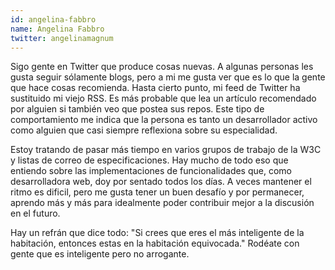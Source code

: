 ```yaml
---
id: angelina-fabbro
name: Angelina Fabbro
twitter: angelinamagnum
---
```


Sigo gente en Twitter que produce cosas nuevas. A algunas personas les gusta seguir sólamente blogs, pero a mi me gusta ver que es lo que la gente que hace cosas recomienda. Hasta cierto punto, mi feed de Twitter ha sustituido mi viejo RSS. Es más probable que lea un artículo recomendado por alguien si también veo que postea sus repos. Este tipo de comportamiento me indica que la persona es tanto un desarrollador activo como alguien que casi siempre reflexiona sobre su especialidad.

Estoy tratando de pasar más tiempo en varios grupos de trabajo de la W3C y listas de correo de especificaciones. Hay mucho de todo eso que entiendo sobre las implementaciones de funcionalidades que, como desarrolladora web, doy por sentado todos los días. A veces mantener el ritmo es dificil, pero me gusta tener un buen desafío y por permanecer, aprendo más y más para idealmente poder contribuir mejor a la discusión en el futuro.

Hay un refrán que dice todo: "Si crees que eres el más inteligente de la habitación, entonces estas en la habitación equivocada." Rodéate con gente que es inteligente pero no arrogante.